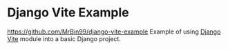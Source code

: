 # Django Vite Example

https://github.com/MrBin99/django-vite-example
Example of using [Django Vite](https://github.com/MrBin99/django-vite) module into a basic Django project.
